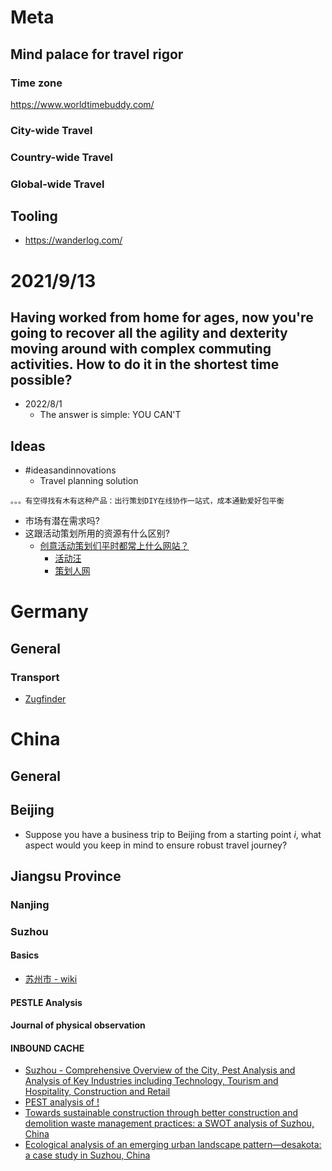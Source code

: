 # Meta
## Mind palace for travel rigor
### Time zone
https://www.worldtimebuddy.com/

### City-wide Travel

### Country-wide Travel

### Global-wide Travel

## Tooling
- https://wanderlog.com/

# 2021/9/13
## Having worked from home for ages, now you're going to recover all the agility and dexterity moving around with complex commuting activities. How to do it in the shortest time possible?
- 2022/8/1
  - The answer is simple: YOU CAN'T
## Ideas
- #ideasandinnovations 
  - Travel planning solution
```
。。。有空得找有木有这种产品：出行策划DIY在线协作一站式，成本通勤爱好包平衡
```
- 市场有潜在需求吗?
- 这跟活动策划所用的资源有什么区别?
  - [创意活动策划们平时都常上什么网站？](https://www.zhihu.com/question/28904659/answer/2051162968)
    - [活动汪](https://www.eventwang.cn/Content)
    - [策划人网](https://www.xplanner.com.cn/)


# Germany
## General
### Transport
- [Zugfinder](https://www.zugfinder.net/en/start)

# China
## General
## Beijing
- Suppose you have a business trip to Beijing from a starting point $i$, what aspect would you keep in mind to ensure robust travel journey?

## Jiangsu Province
### Nanjing

### Suzhou
#### Basics
- [苏州市 - wiki](https://zh.wikipedia.org/wiki/%E8%8B%8F%E5%B7%9E%E5%B8%82)

#### PESTLE Analysis

#### Journal of physical observation


#### INBOUND CACHE
- [Suzhou - Comprehensive Overview of the City, Pest Analysis and Analysis of Key Industries including Technology, Tourism and Hospitality, Construction and Retail](https://www.marketresearch.com/MarketLine-v3883/Suzhou-Comprehensive-Overview-City-Pest-13487789/)
- [PEST analysis of !](https://pestleanalysis.com/pest-analysis-of-china/)
- [Towards sustainable construction through better construction and demolition waste management practices: a SWOT analysis of Suzhou, China](https://www.tandfonline.com/doi/abs/10.1080/15623599.2022.2081406)
- [Ecological analysis of an emerging urban landscape pattern—desakota: a case study in Suzhou, China](https://link.springer.com/article/10.1007/s10980-006-0024-9)